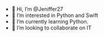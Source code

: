 - 👋 Hi, I’m @Jeniffer27
- 👀 I’m interested in Python and Swift
- 🌱 I’m currently learning Python.
- 💞️ I’m looking to collaborate on IT 



